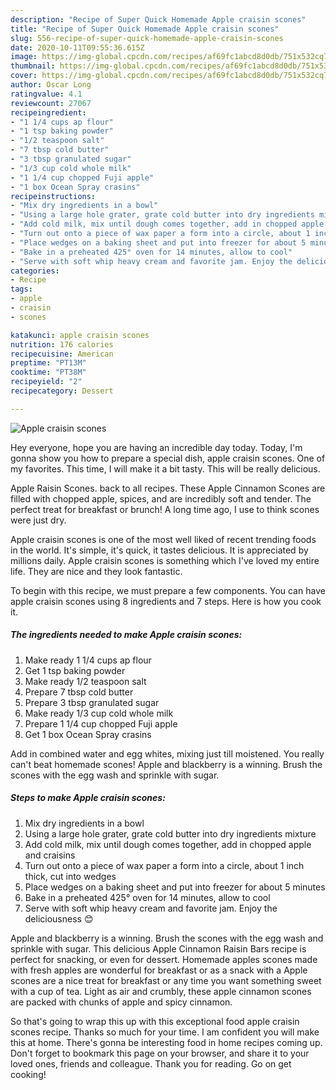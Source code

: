```yaml
---
description: "Recipe of Super Quick Homemade Apple craisin scones"
title: "Recipe of Super Quick Homemade Apple craisin scones"
slug: 556-recipe-of-super-quick-homemade-apple-craisin-scones
date: 2020-10-11T09:55:36.615Z
image: https://img-global.cpcdn.com/recipes/af69fc1abcd8d0db/751x532cq70/apple-craisin-scones-recipe-main-photo.jpg
thumbnail: https://img-global.cpcdn.com/recipes/af69fc1abcd8d0db/751x532cq70/apple-craisin-scones-recipe-main-photo.jpg
cover: https://img-global.cpcdn.com/recipes/af69fc1abcd8d0db/751x532cq70/apple-craisin-scones-recipe-main-photo.jpg
author: Oscar Long
ratingvalue: 4.1
reviewcount: 27067
recipeingredient:
- "1 1/4 cups ap flour"
- "1 tsp baking powder"
- "1/2 teaspoon salt"
- "7 tbsp cold butter"
- "3 tbsp granulated sugar"
- "1/3 cup cold whole milk"
- "1 1/4 cup chopped Fuji apple"
- "1 box Ocean Spray crasins"
recipeinstructions:
- "Mix dry ingredients in a bowl"
- "Using a large hole grater, grate cold butter into dry ingredients mixture"
- "Add cold milk, mix until dough comes together, add in chopped apple and craisins"
- "Turn out onto a piece of wax paper a form into a circle, about 1 inch thick, cut into wedges"
- "Place wedges on a baking sheet and put into freezer for about 5 minutes"
- "Bake in a preheated 425° oven for 14 minutes, allow to cool"
- "Serve with soft whip heavy cream and favorite jam. Enjoy the deliciousness 😊"
categories:
- Recipe
tags:
- apple
- craisin
- scones

katakunci: apple craisin scones 
nutrition: 176 calories
recipecuisine: American
preptime: "PT13M"
cooktime: "PT38M"
recipeyield: "2"
recipecategory: Dessert

---
```



![Apple craisin scones](https://img-global.cpcdn.com/recipes/af69fc1abcd8d0db/751x532cq70/apple-craisin-scones-recipe-main-photo.jpg)

Hey everyone, hope you are having an incredible day today. Today, I'm gonna show you how to prepare a special dish, apple craisin scones. One of my favorites. This time, I will make it a bit tasty. This will be really delicious.

Apple Raisin Scones. back to all recipes. These Apple Cinnamon Scones are filled with chopped apple, spices, and are incredibly soft and tender. The perfect treat for breakfast or brunch! A long time ago, I use to think scones were just dry.

Apple craisin scones is one of the most well liked of recent trending foods in the world. It's simple, it's quick, it tastes delicious. It is appreciated by millions daily. Apple craisin scones is something which I've loved my entire life. They are nice and they look fantastic.


To begin with this recipe, we must prepare a few components. You can have apple craisin scones using 8 ingredients and 7 steps. Here is how you cook it.

<!--inarticleads1-->

##### The ingredients needed to make Apple craisin scones:

1. Make ready 1 1/4 cups ap flour
1. Get 1 tsp baking powder
1. Make ready 1/2 teaspoon salt
1. Prepare 7 tbsp cold butter
1. Prepare 3 tbsp granulated sugar
1. Make ready 1/3 cup cold whole milk
1. Prepare 1 1/4 cup chopped Fuji apple
1. Get 1 box Ocean Spray crasins


Add in combined water and egg whites, mixing just till moistened. You really can&#39;t beat homemade scones! Apple and blackberry is a winning. Brush the scones with the egg wash and sprinkle with sugar. 

<!--inarticleads2-->

##### Steps to make Apple craisin scones:

1. Mix dry ingredients in a bowl
1. Using a large hole grater, grate cold butter into dry ingredients mixture
1. Add cold milk, mix until dough comes together, add in chopped apple and craisins
1. Turn out onto a piece of wax paper a form into a circle, about 1 inch thick, cut into wedges
1. Place wedges on a baking sheet and put into freezer for about 5 minutes
1. Bake in a preheated 425° oven for 14 minutes, allow to cool
1. Serve with soft whip heavy cream and favorite jam. Enjoy the deliciousness 😊


Apple and blackberry is a winning. Brush the scones with the egg wash and sprinkle with sugar. This delicious Apple Cinnamon Raisin Bars recipe is perfect for snacking, or even for dessert. Homemade apples scones made with fresh apples are wonderful for breakfast or as a snack with a Apple scones are a nice treat for breakfast or any time you want something sweet with a cup of tea. Light as air and crumbly, these apple cinnamon scones are packed with chunks of apple and spicy cinnamon. 

So that's going to wrap this up with this exceptional food apple craisin scones recipe. Thanks so much for your time. I am confident you will make this at home. There's gonna be interesting food in home recipes coming up. Don't forget to bookmark this page on your browser, and share it to your loved ones, friends and colleague. Thank you for reading. Go on get cooking!
